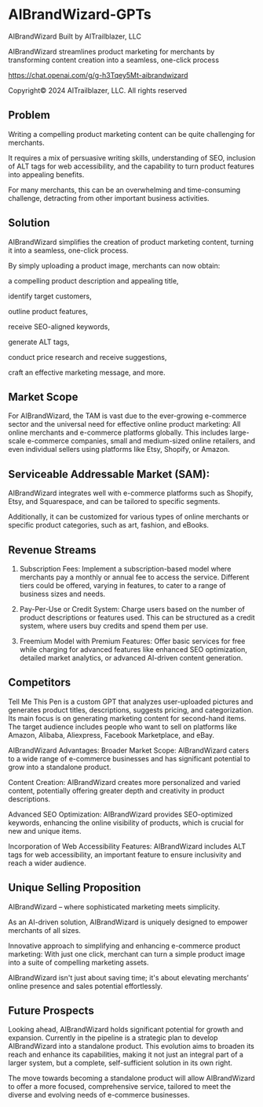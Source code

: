 # AIBrandWizard-GPTs


AIBrandWizard
Built by AITrailblazer, LLC 


AIBrandWizard streamlines product marketing for merchants by transforming content creation into a seamless, one-click process 

https://chat.openai.com/g/g-h3Tqey5Mt-aibrandwizard

Copyright© 2024 AITrailblazer, LLC. All rights reserved

## Problem

Writing a compelling product marketing content can be quite challenging for merchants. 

It requires a mix of persuasive writing skills, understanding of SEO, inclusion of ALT tags for web accessibility, and the capability to turn product features into appealing benefits.

For many merchants, this can be an overwhelming and time-consuming challenge, detracting from other important business activities.

## Solution

AIBrandWizard simplifies the creation of product marketing content, turning it into a seamless, one-click process.

By simply uploading a product image, merchants can now obtain:

a compelling product description and appealing title,

identify target customers, 

outline product features, 

receive SEO-aligned keywords, 

generate ALT tags,

conduct price research and receive suggestions,

craft an effective marketing message, and more.

## Market Scope

For AIBrandWizard, the TAM is vast due to the ever-growing e-commerce sector and the universal need for effective online product marketing:
All online merchants and e-commerce platforms globally. This includes large-scale e-commerce companies, small and medium-sized online retailers, and even individual sellers using platforms like Etsy, Shopify, or Amazon. 

## Serviceable Addressable Market (SAM):

AIBrandWizard integrates well with e-commerce platforms such as Shopify, Etsy, and Squarespace, and can be tailored to specific segments. 

Additionally, it can be customized for various types of online merchants or specific product categories, such as art, fashion, and eBooks.


## Revenue Streams

1. Subscription Fees: Implement a subscription-based model where merchants pay a monthly or annual fee to access the service. Different tiers could be offered, varying in features, to cater to a range of business sizes and needs.

2. Pay-Per-Use or Credit System: Charge users based on the number of product descriptions or features used. This can be structured as a credit system, where users buy credits and spend them per use.

3. Freemium Model with Premium Features: Offer basic services for free while charging for advanced features like enhanced SEO optimization, detailed market analytics, or advanced AI-driven content generation.


## Competitors

Tell Me This Pen is a custom GPT that analyzes user-uploaded pictures and generates product titles, descriptions, suggests pricing, and categorization. Its main focus is on generating marketing content for second-hand items. The target audience includes people who want to sell on platforms like Amazon, Alibaba, Aliexpress, Facebook Marketplace, and eBay.

AIBrandWizard Advantages:
Broader Market Scope: AIBrandWizard caters to a wide range of e-commerce businesses and has significant potential to grow into a standalone product.

Content Creation: AIBrandWizard creates more personalized and varied content, potentially offering greater depth and creativity in product descriptions.

Advanced SEO Optimization: AIBrandWizard provides SEO-optimized keywords, enhancing the online visibility of products, which is crucial for new and unique items.

Incorporation of Web Accessibility Features: AIBrandWizard includes ALT tags for web accessibility, an important feature to ensure inclusivity and reach a wider audience.

## Unique Selling Proposition

AIBrandWizard – where sophisticated marketing meets simplicity.

As an AI-driven solution, AIBrandWizard is uniquely designed to empower merchants of all sizes.

Innovative approach to simplifying and enhancing e-commerce product marketing:  With just one click, merchant can turn a simple product image into a suite of compelling marketing assets. 

AIBrandWizard isn't just about saving time; it's about elevating merchants’ online presence and sales potential effortlessly.


## Future Prospects

Looking ahead, AIBrandWizard holds significant potential for growth and expansion. Currently in the pipeline is a strategic plan to develop AIBrandWizard into a standalone product. This evolution aims to broaden its reach and enhance its capabilities, making it not just an integral part of a larger system, but a complete, self-sufficient solution in its own right. 

The move towards becoming a standalone product will allow AIBrandWizard to offer a more focused, comprehensive service, tailored to meet the diverse and evolving needs of e-commerce businesses.
